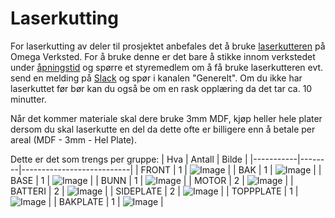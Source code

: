 # Laserkutting
For laserkutting av deler til prosjektet anbefales det å bruke [laserkutteren](https://confluence.omegav.no/display/OV/Laserkutter+Bodor+BCL-1309XU) på Omega Verksted. For å bruke denne er det bare å stikke innom verkstedet under [åpningstid](https://omegav.no/door) og spørre et styremedlem om å få bruke laserkutteren evt. send en melding på [Slack](https://join.slack.com/t/omegav/shared_invite/zt-326bd3q9-o95FI1MhBBoO9CpsfS4ygA) og spør i kanalen "Generelt". Om du ikke har laserkuttet før bør kan du også be om en rask opplæring da det tar ca. 10 minutter. 

Når det kommer materiale skal dere bruke 3mm MDF, kjøp heller hele plater dersom du skal laserkutte en del da dette ofte er billigere enn å betale per areal (MDF - 3mm - Hel Plate).

Dette er det som trengs per gruppe:
| Hva       | Antall | Bilde                     |
|-----------|--------|---------------------------|
| FRONT     | 1      | ![Image](URL_of_image_1)  |
| BAK       | 1      | ![Image](URL_of_image_2)  |
| BASE      | 1      | ![Image](URL_of_image_3)  |
| BUNN      | 1      | ![Image](URL_of_image_4)  |
| MOTOR     | 2      | ![Image](URL_of_image_5)  |
| BATTERI   | 2      | ![Image](URL_of_image_6)  |
| SIDEPLATE | 2      | ![Image](URL_of_image_7)  |
| TOPPPLATE | 1      | ![Image](URL_of_image_8)  |
| BAKPLATE  | 1      | ![Image](URL_of_image_9)  |
